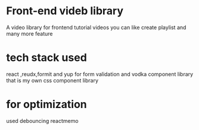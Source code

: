 # Front-end videb library

A video library for frontend tutorial videos you can like create playlist and many more feature

# tech stack used

react ,reudx,formit and yup for form validation and vodka component library that is my own css component library

# for optimization

used debouncing reactmemo
